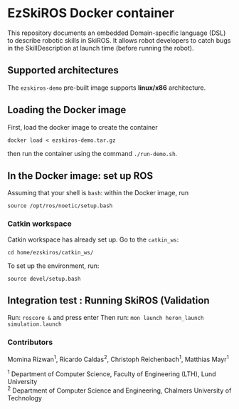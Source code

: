 # EzSkiROS Docker container

This repository documents an embedded Domain-specific language (DSL) to describe robotic skills in SkiROS. It allows robot developers to catch bugs in the SkillDescription at launch time (before running the robot).

## Supported architectures

The ```ezskiros-demo``` pre-built image supports **linux/x86** architecture.

## Loading the Docker image

First, load the docker image to create the container
```
docker load < ezskiros-demo.tar.gz
```

then run the container using the command ```./run-demo.sh```. 

##  In the Docker image: set up ROS  
   Assuming that your shell is `bash`: within the Docker image, run
```
source /opt/ros/noetic/setup.bash
```

### Catkin workspace
Catkin workspace has already set up. Go to the ```catkin_ws```:

```
cd home/ezskiros/catkin_ws/
```
To set up the environment, run:

```source devel/setup.bash```

## Integration test : Running SkiROS (Validation

Run:
```roscore &``` and press enter
Then run:
```mon launch heron_launch simulation.launch ```

### Contributors

Momina Rizwan<sup>1</sup>, Ricardo Caldas<sup>2</sup>, Christoph Reichenbach<sup>1</sup>, Matthias Mayr<sup>1</sup>  

<sup>1</sup> Department of Computer Science, Faculty of Engineering (LTH), Lund University <br>
<sup>2</sup> Department of Computer Science and Engineering, Chalmers University of Technology
